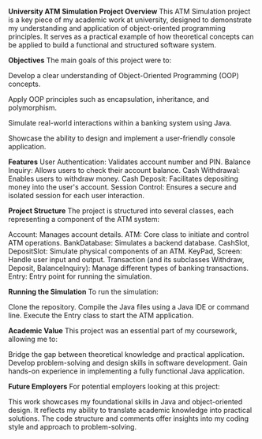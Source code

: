 **University ATM Simulation Project
Overview**
This ATM Simulation project is a key piece of my academic work at university, designed to demonstrate my understanding and application of object-oriented programming principles. It serves as a practical example of how theoretical concepts can be applied to build a functional and structured software system.

**Objectives**
The main goals of this project were to:

Develop a clear understanding of Object-Oriented Programming (OOP) concepts.

Apply OOP principles such as encapsulation, inheritance, and polymorphism.

Simulate real-world interactions within a banking system using Java.

Showcase the ability to design and implement a user-friendly console application.

**Features**
User Authentication: Validates account number and PIN.
Balance Inquiry: Allows users to check their account balance.
Cash Withdrawal: Enables users to withdraw money.
Cash Deposit: Facilitates depositing money into the user's account.
Session Control: Ensures a secure and isolated session for each user interaction.

**Project Structure**
The project is structured into several classes, each representing a component of the ATM system:

Account: Manages account details.
ATM: Core class to initiate and control ATM operations.
BankDatabase: Simulates a backend database.
CashSlot, DepositSlot: Simulate physical components of an ATM.
KeyPad, Screen: Handle user input and output.
Transaction (and its subclasses Withdraw, Deposit, BalanceInquiry): Manage different types of banking transactions.
Entry: Entry point for running the simulation.

**Running the Simulation**
To run the simulation:

Clone the repository.
Compile the Java files using a Java IDE or command line.
Execute the Entry class to start the ATM application.

**Academic Value**
This project was an essential part of my coursework, allowing me to:

Bridge the gap between theoretical knowledge and practical application.
Develop problem-solving and design skills in software development.
Gain hands-on experience in implementing a fully functional Java application.

**Future Employers**
For potential employers looking at this project:

This work showcases my foundational skills in Java and object-oriented design.
It reflects my ability to translate academic knowledge into practical solutions.
The code structure and comments offer insights into my coding style and approach to problem-solving.
